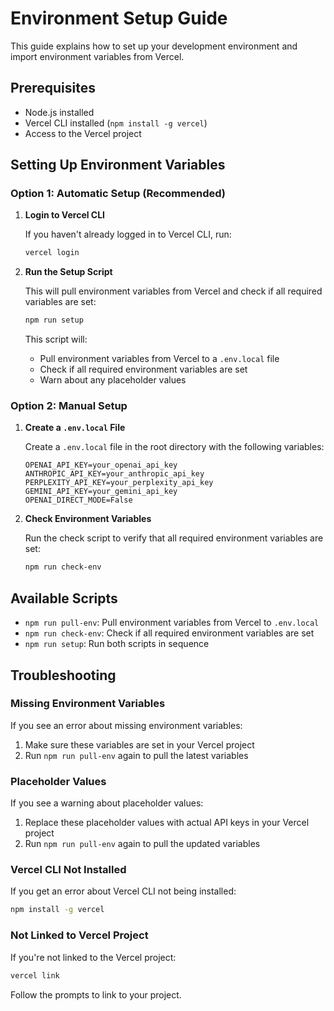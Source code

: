 # Environment Setup Guide

This guide explains how to set up your development environment and import environment variables from Vercel.

## Prerequisites

- Node.js installed
- Vercel CLI installed (`npm install -g vercel`)
- Access to the Vercel project

## Setting Up Environment Variables

### Option 1: Automatic Setup (Recommended)

1. **Login to Vercel CLI**

   If you haven't already logged in to Vercel CLI, run:

   ```bash
   vercel login
   ```

2. **Run the Setup Script**

   This will pull environment variables from Vercel and check if all required variables are set:

   ```bash
   npm run setup
   ```

   This script will:
   - Pull environment variables from Vercel to a `.env.local` file
   - Check if all required environment variables are set
   - Warn about any placeholder values

### Option 2: Manual Setup

1. **Create a `.env.local` File**

   Create a `.env.local` file in the root directory with the following variables:

   ```
   OPENAI_API_KEY=your_openai_api_key
   ANTHROPIC_API_KEY=your_anthropic_api_key
   PERPLEXITY_API_KEY=your_perplexity_api_key
   GEMINI_API_KEY=your_gemini_api_key
   OPENAI_DIRECT_MODE=False
   ```

2. **Check Environment Variables**

   Run the check script to verify that all required environment variables are set:

   ```bash
   npm run check-env
   ```

## Available Scripts

- `npm run pull-env`: Pull environment variables from Vercel to `.env.local`
- `npm run check-env`: Check if all required environment variables are set
- `npm run setup`: Run both scripts in sequence

## Troubleshooting

### Missing Environment Variables

If you see an error about missing environment variables:

1. Make sure these variables are set in your Vercel project
2. Run `npm run pull-env` again to pull the latest variables

### Placeholder Values

If you see a warning about placeholder values:

1. Replace these placeholder values with actual API keys in your Vercel project
2. Run `npm run pull-env` again to pull the updated variables

### Vercel CLI Not Installed

If you get an error about Vercel CLI not being installed:

```bash
npm install -g vercel
```

### Not Linked to Vercel Project

If you're not linked to the Vercel project:

```bash
vercel link
```

Follow the prompts to link to your project. 